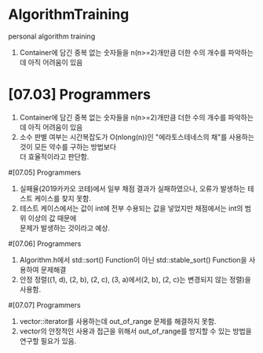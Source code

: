 # AlgorithmTraining
personal algorithm training
1. Container에 담긴 중복 없는 숫자들을 n(n>=2)개만큼 더한 수의 개수를 파악하는데 아직 어려움이 있음

# [07.03] Programmers
  1. Container에 담긴 중복 없는 숫자들을 n(n>=2)개만큼 더한 수의 개수를 파악하는데 아직 어려움이 있음
  2. 소수 판별 여부는 시간복잡도가 O(nlong(n))인 "에라토스테네스의 채"를 사용하는 것이  모든 약수를 구하는 방법보다<br/>
    더 효율적이라고 판단함.

#[07.05] Programmers
  1. 실패율(2019카카오 코테)에서 일부 채점 결과가 실패하였으나, 오류가 발생하는 테스트 케이스를 찾지 못함.
  2. 테스트 케이스에서는 값이 int에 전부 수용되는 값을 넣었지만 채점에서는 int의 범위 이상의 값 때문에<br/>
    문제가 발생하는 것이라고 예상.

#[07.06] Programmers
  1. Algorithm.h에서 std::sort() Function이 아닌 std::stable_sort() Function을 사용하여 문제해결
  2. 안정 정렬((1, d), (2, b), (2, c), (3, a)에서(2, b), (2, c)는 변경되지 않는 정렬)을 사용함. 

#[07.07] Programmers
  1. vector<int>::iterator를 사용하는데 out_of_range 문제를 해결하지 못함.
  2. vector의 안정적인 사용과 접근을 위해서 out_of_range를 방지할 수 있는 방법을 연구할 필요가 있음.
